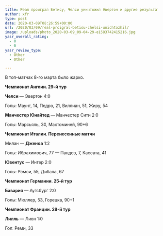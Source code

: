 ```yaml
---
title: Реал проиграл Бетису, Челси уничтожил Эвертон и другие результаты воскресенья
author: xfr
type: post
date: 2020-03-09T08:26:59+00:00
url: /2020/03/09/real-proigral-betisu-chelsi-unichtozhil/
image: /uploads/photo_2020-03-09_09-04-29-e1583742415216.jpg
yasr_overall_rating:
  - 0
  - 0
yasr_review_type:
  - Other
  - Other

---
```

В топ-матчах 8-го марта было жарко.

**Чемпионат Англии. 29-й тур**

**Челси** &#8212; Эвертон 4:0
  
Голы: Маунт, 14, Педро, 21, Виллиан, 51, Жиру, 54

**Манчестер Юнайтед** &#8212; Манчестер Сити 2:0
  
Голы: Марсьяль, 30, Мактоминей, 90+6

**Чемпионат Италии. Перенесенные матчи**

Милан &#8212; **Дженоа** 1:2
  
Голы: Ибрахимович, 77 &#8212; Пандев, 7, Кассата, 41

**Ювентус** &#8212; Интер 2:0
  
Голы: Рэмси, 55, Дибала, 67

**Чемпионат Германии. 25-й тур**

**Бавария** &#8212; Аугсбург 2:0
  
Голы: Мюллер, 53, Горецка, 90+1

**Чемпионат Франции. 28-й тур**

**Лилль** &#8212; Лион 1:0
  
Гол: Реми, 33